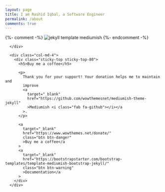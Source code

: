 ```yaml
---
layout: page
title: I am Rashid Iqbal, a Software Engineer
permalink: /about
comments: true
---
```


<div class="row justify-content-between">
      <div class="col-md-8 pr-5">
        <p class="mb-5">
          {%- comment -%} <img
            class="shadow-lg"
            src="/assets/images/mediumish-jekyll-template.png"
            alt="jekyll template mediumish"
          /> {%- endcomment -%}
        </p>
      
      </div>
    
      <div class="col-md-4">
        <div class="sticky-top sticky-top-80">
          <h5>Buy me a coffee</h5>
    
          <p>
            Thank you for your support! Your donation helps me to maintain and
            improve
            <a
              target="_blank"
              href="https://github.com/wowthemesnet/mediumish-theme-jekyll"
              >Mediumish <i class="fab fa-github"></i></a
            >.
          </p>
    
          <a
            target="_blank"
            href="https://www.wowthemes.net/donate/"
            class="btn btn-danger"
            >Buy me a coffee</a
          >
          <a
            target="_blank"
            href="https://bootstrapstarter.com/bootstrap-templates/template-mediumish-bootstrap-jekyll/"
            class="btn btn-warning"
            >Documentation</a
          >
        </div>
      </div>
</div>
